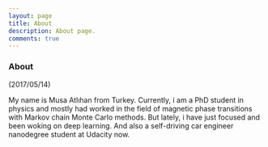 ```yaml
---
layout: page
title: About
description: About page.
comments: true
---
```

### About

(2017/05/14)

My name is Musa Atlıhan from Turkey. Currently, i am a PhD student in physics and mostly had worked in the field of magnetic phase transitions with Markov chain Monte Carlo methods. But lately, i have just focused and been woking on deep learning. And also a self-driving car engineer nanodegree student at Udacity now.